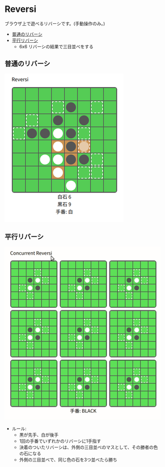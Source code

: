 # Reversi

ブラウザ上で遊べるリバーシです。(手動操作のみ。)

- [普通のリバーシ](https://vain0x.github.io/reversi/)
- [平行リバーシ](https://vain0x.github.io/reversi/concurrent/)
    - 6x6 リバーシの結果で三目並べをする

## 普通のリバーシ

![Reversi Screenshot](./assets/screenshot.png)

## 平行リバーシ

![Concurrent Reversi Snapshot](./assets/screenshot-concurrent.gif)

- ルール:
    - 黒が先手、白が後手
    - 1回の手番でいずれかのリバーシに1手指す
    - 決着のついたリバーシは、外側の三目並べのマスとして、その勝者の色の石になる
    - 外側の三目並べで、同じ色の石を3つ並べたら勝ち
